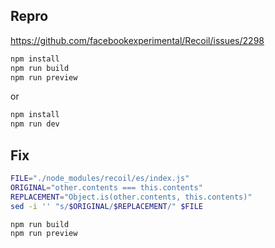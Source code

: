 ## Repro

https://github.com/facebookexperimental/Recoil/issues/2298

```sh
npm install
npm run build
npm run preview
```

or

```sh
npm install
npm run dev
```

## Fix

```sh
FILE="./node_modules/recoil/es/index.js"
ORIGINAL="other.contents === this.contents"
REPLACEMENT="Object.is(other.contents, this.contents)"
sed -i '' "s/$ORIGINAL/$REPLACEMENT/" $FILE

npm run build
npm run preview
```
